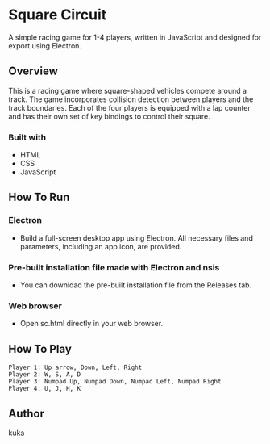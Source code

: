 # Square Circuit
A simple racing game for 1-4 players, written in JavaScript and designed for export using Electron.

## Overview
This is a racing game where square-shaped vehicles compete around a track. The game incorporates collision detection between players and the track boundaries. Each of the four players is equipped with a lap counter and has their own set of key bindings to control their square.

### Built with
- HTML
- CSS
- JavaScript

## How To Run
### Electron
- Build a full-screen desktop app using Electron. All necessary files and parameters, including an app icon, are provided.

### Pre-built installation file made with Electron and nsis
- You can download the pre-built installation file from the Releases tab.

### Web browser
- Open sc.html directly in your web browser.

## How To Play
    Player 1: Up arrow, Down, Left, Right
    Player 2: W, S, A, D
    Player 3: Numpad Up, Numpad Down, Numpad Left, Numpad Right
    Player 4: U, J, H, K

## Author
kuka

